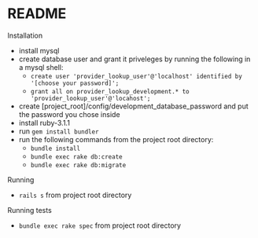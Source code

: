 # README

Installation
* install mysql
* create database user and grant it priveleges by running the following in a mysql shell:
  * `create user 'provider_lookup_user'@'localhost' identified by '[choose your password]';`
  * `grant all on provider_lookup_development.* to 'provider_lookup_user'@'locahost';`
* create [project_root]/config/development_database_password and put the password you chose inside
* install ruby-3.1.1
* run `gem install bundler`
* run the following commands from the project root directory:
  * `bundle install`
  * `bundle exec rake db:create`
  * `bundle exec rake db:migrate`

Running
* `rails s` from project root directory

Running tests
* `bundle exec rake spec` from project root directory
